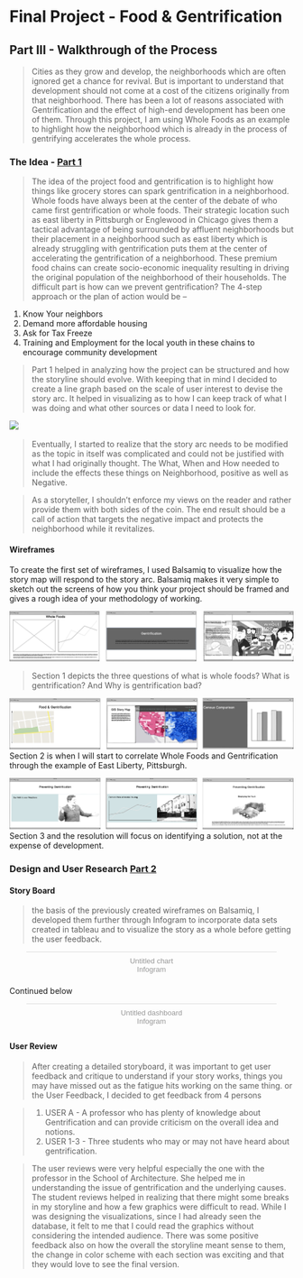 # Final Project - **Food & Gentrification**
## Part III - Walkthrough of the Process

> Cities as they grow and develop, the neighborhoods which are often ignored get a chance for revival. But is important to understand that development should not come at a cost of the citizens originally from that neighborhood. There has been a lot of reasons associated with Gentrification and the effect of high-end development has been one of them. Through this project, I am using Whole Foods as an example to highlight how the neighborhood which is already in the process of gentrifying accelerates the whole process. 

### The Idea - [Part 1](FinalProject_Jayesh.md)

> The idea of the project food and gentrification is to highlight how things like grocery stores can spark gentrification in a neighborhood. Whole foods have always been at the center of the debate of who came first gentrification or whole foods. Their strategic location such as east liberty in Pittsburgh or Englewood in Chicago gives them a tactical advantage of being surrounded by affluent neighborhoods but their placement in a neighborhood such as east liberty which is already struggling with gentrification puts them at the center of accelerating the gentrification of a neighborhood. These premium food chains can create socio-economic inequality resulting in driving the original population of the neighborhood of their households.
The difficult part is how can we prevent gentrification? The 4-step approach or the plan of action would be –
1.	Know Your neighbors
2.	Demand more affordable housing
3.	Ask for Tax Freeze
4.	Training and Employment for the local youth in these chains to encourage community development


> Part 1 helped in analyzing how the project can be structured and how the storyline should evolve. With keeping that in mind I decided to create a line graph based on the scale of user interest to devise the story arc. It helped in visualizing as to how I can keep track of what I was doing and what other sources or data I need to look for. 

<div class='tableauPlaceholder' id='viz1581275187907' style='position: relative'><noscript><a href='#'><img alt=' ' src='https:&#47;&#47;public.tableau.com&#47;static&#47;images&#47;9T&#47;9TK3QSF3Q&#47;1_rss.png' style='border: none' /></a></noscript><object class='tableauViz'  style='display:none;'><param name='host_url' value='https%3A%2F%2Fpublic.tableau.com%2F' /> <param name='embed_code_version' value='3' /> <param name='path' value='shared&#47;9TK3QSF3Q' /> <param name='toolbar' value='yes' /><param name='static_image' value='https:&#47;&#47;public.tableau.com&#47;static&#47;images&#47;9T&#47;9TK3QSF3Q&#47;1.png' /> <param name='animate_transition' value='yes' /><param name='display_static_image' value='yes' /><param name='display_spinner' value='yes' /><param name='display_overlay' value='yes' /><param name='display_count' value='yes' /><param name='filter' value='publish=yes' /></object></div>                
<script type='text/javascript'>                    
  var divElement = document.getElementById('viz1581275187907');                    
  var vizElement = divElement.getElementsByTagName('object')[0];                    
  if ( divElement.offsetWidth > 800 ) { vizElement.style.width='1366px';vizElement.style.height='795px';} else if ( divElement.offsetWidth > 500 ) { vizElement.style.width='1366px';vizElement.style.height='795px';} else { vizElement.style.width='100%';vizElement.style.height='727px';}                     
  var scriptElement = document.createElement('script');                    
  scriptElement.src = 'https://public.tableau.com/javascripts/api/viz_v1.js';                    vizElement.parentNode.insertBefore(scriptElement, vizElement);                
</script>

> Eventually, I started to realize that the story arc needs to be modified as the topic in itself was complicated and could not be justified with what I had originally thought. The What, When and How needed to include the effects these things on Neighborhood, positive as well as Negative. 

> As a storyteller, I shouldn’t enforce my views on the reader and rather provide them with both sides of the coin. The end result should be a call of action that targets the negative impact and protects the neighborhood while it revitalizes.

#### Wireframes

To create the first set of wireframes, I used Balsamiq to visualize how the story map will respond to the story arc. Balsamiq makes it very simple to sketch out the screens of how you think your project should be framed and gives a rough idea of your methodology of working. 

![Introduction](part1.png)
> Section 1 depicts the three questions of what is whole foods? What is gentrification? And Why is gentrification bad?

![Middle](part2.png)
Section 2 is when I will start to correlate Whole Foods and Gentrification through the example of East Liberty, Pittsburgh. 

![Resolution](part3.png)
Section 3 and the resolution will focus on identifying a solution, not at the expense of development.

### Design and User Research [Part 2](FinalProject_2.md)

#### Story Board

>  the basis of the previously created wireframes on Balsamiq, I developed them further through Infogram to incorporate data sets created in tableau and to visualize the story as a whole before getting the user feedback.

<div class="infogram-embed" data-id="9f3badd1-62fd-4afb-83fa-d2587ac94ae5" data-type="interactive" data-title="Untitled chart"></div><script>!function(e,i,n,s){var t="InfogramEmbeds",d=e.getElementsByTagName("script")[0];if(window[t]&&window[t].initialized)window[t].process&&window[t].process();else if(!e.getElementById(n)){var o=e.createElement("script");o.async=1,o.id=n,o.src="https://e.infogram.com/js/dist/embed-loader-min.js",d.parentNode.insertBefore(o,d)}}(document,0,"infogram-async");</script><div style="padding:8px 0;font-family:Arial!important;font-size:13px!important;line-height:15px!important;text-align:center;border-top:1px solid #dadada;margin:0 30px"><a href="https://infogram.com/9f3badd1-62fd-4afb-83fa-d2587ac94ae5" style="color:#989898!important;text-decoration:none!important;" target="_blank">Untitled chart</a><br><a href="https://infogram.com" style="color:#989898!important;text-decoration:none!important;" target="_blank" rel="nofollow">Infogram</a></div>

Continued below

<div class="infogram-embed" data-id="13c46e15-8ac6-4677-b5d7-cb44040cc6dc" data-type="interactive" data-title="Untitled dashboard"></div><script>!function(e,i,n,s){var t="InfogramEmbeds",d=e.getElementsByTagName("script")[0];if(window[t]&&window[t].initialized)window[t].process&&window[t].process();else if(!e.getElementById(n)){var o=e.createElement("script");o.async=1,o.id=n,o.src="https://e.infogram.com/js/dist/embed-loader-min.js",d.parentNode.insertBefore(o,d)}}(document,0,"infogram-async");</script><div style="padding:8px 0;font-family:Arial!important;font-size:13px!important;line-height:15px!important;text-align:center;border-top:1px solid #dadada;margin:0 30px"><a href="https://infogram.com/13c46e15-8ac6-4677-b5d7-cb44040cc6dc" style="color:#989898!important;text-decoration:none!important;" target="_blank">Untitled dashboard</a><br><a href="https://infogram.com" style="color:#989898!important;text-decoration:none!important;" target="_blank" rel="nofollow">Infogram</a></div>

#### User Review

> After creating a detailed storyboard, it was important to get user feedback and critique to understand if your story works, things you may have missed out as the fatigue hits working on the same thing. or the User Feedback, I decided to get feedback from 4 persons 

> 1. USER A - A professor who has plenty of knowledge about Gentrification and can provide criticism on the overall idea and notions.
> 2. USER 1-3 - Three students who may or may not have heard about gentrification.

> The user reviews were very helpful especially the one with the professor in the School of Architecture. She helped me in understanding the issue of gentrification and the underlying causes. The student reviews helped in realizing that there might some breaks in my storyline and how a few graphics were difficult to read. While I was designing the visualizations, since I had already seen the database, it felt to me that I could read the graphics without considering the intended audience. There was some positive feedback also on how the overall the storyline meant sense to them, the change in color scheme with each section was exciting and that they would love to see the final version.



